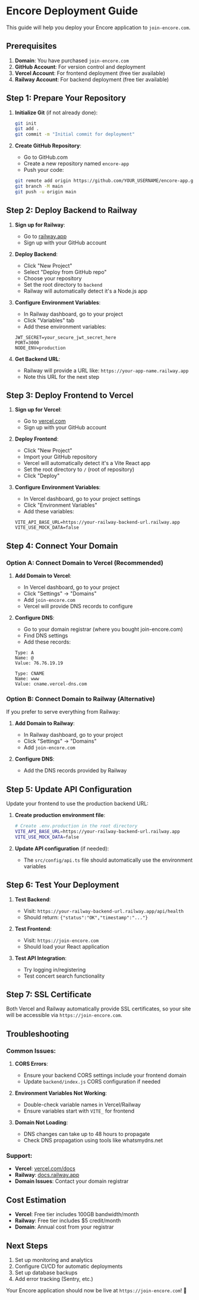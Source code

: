# Encore Deployment Guide

This guide will help you deploy your Encore application to `join-encore.com`.

## Prerequisites

1. **Domain**: You have purchased `join-encore.com`
2. **GitHub Account**: For version control and deployment
3. **Vercel Account**: For frontend deployment (free tier available)
4. **Railway Account**: For backend deployment (free tier available)

## Step 1: Prepare Your Repository

1. **Initialize Git** (if not already done):
   ```bash
   git init
   git add .
   git commit -m "Initial commit for deployment"
   ```

2. **Create GitHub Repository**:
   - Go to GitHub.com
   - Create a new repository named `encore-app`
   - Push your code:
   ```bash
   git remote add origin https://github.com/YOUR_USERNAME/encore-app.git
   git branch -M main
   git push -u origin main
   ```

## Step 2: Deploy Backend to Railway

1. **Sign up for Railway**:
   - Go to [railway.app](https://railway.app)
   - Sign up with your GitHub account

2. **Deploy Backend**:
   - Click "New Project"
   - Select "Deploy from GitHub repo"
   - Choose your repository
   - Set the root directory to `backend`
   - Railway will automatically detect it's a Node.js app

3. **Configure Environment Variables**:
   - In Railway dashboard, go to your project
   - Click "Variables" tab
   - Add these environment variables:
   ```
   JWT_SECRET=your_secure_jwt_secret_here
   PORT=3000
   NODE_ENV=production
   ```

4. **Get Backend URL**:
   - Railway will provide a URL like: `https://your-app-name.railway.app`
   - Note this URL for the next step

## Step 3: Deploy Frontend to Vercel

1. **Sign up for Vercel**:
   - Go to [vercel.com](https://vercel.com)
   - Sign up with your GitHub account

2. **Deploy Frontend**:
   - Click "New Project"
   - Import your GitHub repository
   - Vercel will automatically detect it's a Vite React app
   - Set the root directory to `/` (root of repository)
   - Click "Deploy"

3. **Configure Environment Variables**:
   - In Vercel dashboard, go to your project settings
   - Click "Environment Variables"
   - Add these variables:
   ```
   VITE_API_BASE_URL=https://your-railway-backend-url.railway.app
   VITE_USE_MOCK_DATA=false
   ```

## Step 4: Connect Your Domain

### Option A: Connect Domain to Vercel (Recommended)

1. **Add Domain to Vercel**:
   - In Vercel dashboard, go to your project
   - Click "Settings" → "Domains"
   - Add `join-encore.com`
   - Vercel will provide DNS records to configure

2. **Configure DNS**:
   - Go to your domain registrar (where you bought join-encore.com)
   - Find DNS settings
   - Add these records:
   ```
   Type: A
   Name: @
   Value: 76.76.19.19
   
   Type: CNAME
   Name: www
   Value: cname.vercel-dns.com
   ```

### Option B: Connect Domain to Railway (Alternative)

If you prefer to serve everything from Railway:

1. **Add Domain to Railway**:
   - In Railway dashboard, go to your project
   - Click "Settings" → "Domains"
   - Add `join-encore.com`

2. **Configure DNS**:
   - Add the DNS records provided by Railway

## Step 5: Update API Configuration

Update your frontend to use the production backend URL:

1. **Create production environment file**:
   ```bash
   # Create .env.production in the root directory
   VITE_API_BASE_URL=https://your-railway-backend-url.railway.app
   VITE_USE_MOCK_DATA=false
   ```

2. **Update API configuration** (if needed):
   - The `src/config/api.ts` file should automatically use the environment variables

## Step 6: Test Your Deployment

1. **Test Backend**:
   - Visit: `https://your-railway-backend-url.railway.app/api/health`
   - Should return: `{"status":"OK","timestamp":"..."}`

2. **Test Frontend**:
   - Visit: `https://join-encore.com`
   - Should load your React application

3. **Test API Integration**:
   - Try logging in/registering
   - Test concert search functionality

## Step 7: SSL Certificate

Both Vercel and Railway automatically provide SSL certificates, so your site will be accessible via `https://join-encore.com`.

## Troubleshooting

### Common Issues:

1. **CORS Errors**:
   - Ensure your backend CORS settings include your frontend domain
   - Update `backend/index.js` CORS configuration if needed

2. **Environment Variables Not Working**:
   - Double-check variable names in Vercel/Railway
   - Ensure variables start with `VITE_` for frontend

3. **Domain Not Loading**:
   - DNS changes can take up to 48 hours to propagate
   - Check DNS propagation using tools like whatsmydns.net

### Support:

- **Vercel**: [vercel.com/docs](https://vercel.com/docs)
- **Railway**: [docs.railway.app](https://docs.railway.app)
- **Domain Issues**: Contact your domain registrar

## Cost Estimation

- **Vercel**: Free tier includes 100GB bandwidth/month
- **Railway**: Free tier includes $5 credit/month
- **Domain**: Annual cost from your registrar

## Next Steps

1. Set up monitoring and analytics
2. Configure CI/CD for automatic deployments
3. Set up database backups
4. Add error tracking (Sentry, etc.)

Your Encore application should now be live at `https://join-encore.com`! 🎉 